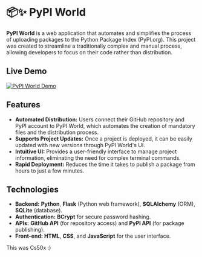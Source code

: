 # 📦✨ PyPI World

**PyPI World** is a web application that automates and simplifies the process of uploading packages to the Python Package Index (PyPI.org). This project was created to streamline a traditionally complex and manual process, allowing developers to focus on their code rather than distribution.

## Live Demo

[![PyPI World Demo](https://img.youtube.com/vi/xWlNlSefaZw/0.jpg)](https://www.youtube.com/watch?v=xWlNlSefaZw)

## Features

* **Automated Distribution:** Users connect their GitHub repository and PyPI account to PyPI World, which automates the creation of mandatory files and the distribution process.
* **Supports Project Updates:** Once a project is deployed, it can be easily updated with new versions through PyPI World's UI.
* **Intuitive UI:** Provides a user-friendly interface to manage project information, eliminating the need for complex terminal commands.
* **Rapid Deployment:** Reduces the time it takes to publish a package from hours to just a few minutes.

## Technologies

* **Backend:** **Python**, **Flask** (Python web framework), **SQLAlchemy** (ORM), **SQLite** (database).
* **Authentication:** **BCrypt** for secure password hashing.
* **APIs:** **GitHub API** (for repository access) and **PyPI API** (for package publishing).
* **Front-end:** **HTML**, **CSS**, and **JavaScript** for the user interface.

This was Cs50x :)
